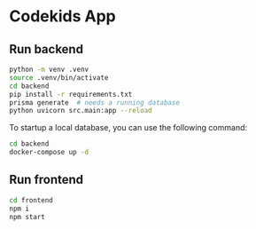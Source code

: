 # Codekids App

## Run backend

```bash
python -m venv .venv
source .venv/bin/activate
cd backend
pip install -r requirements.txt
prisma generate  # needs a running database
python uvicorn src.main:app --reload
```

To startup a local database, you can use the following command:

```bash
cd backend
docker-compose up -d
```

## Run frontend

```bash
cd frontend
npm i
npm start
```